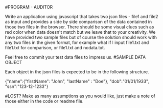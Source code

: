 #PROGRAM - AUDITOR

Write an application using javascript that takes two json files - file1 and file2 as input and provides a side by side comparison of the data contained in those two files in the browser. There should be some visual clues such as red color when data doesn't match but we leave that to your creativity.
We have provided two sample files but of course the solution should work with any two files in the given format, for example what if I input file1.txt and file1.txt for comparison, or file1.txt and nodata.txt.

Feel free to commit your test data files to impress us.
#SAMPLE DATA OBJECT

Each object in the json files is expected to be in the following structure.

{"name":{"firstName": "John", "lastName" : "Doe"}, "dob":"01/01/1933", "ssn":"123-12-1233"}


#LOST?
Make as many assumptions as you would like, just make a note of those either in the code or readme file.